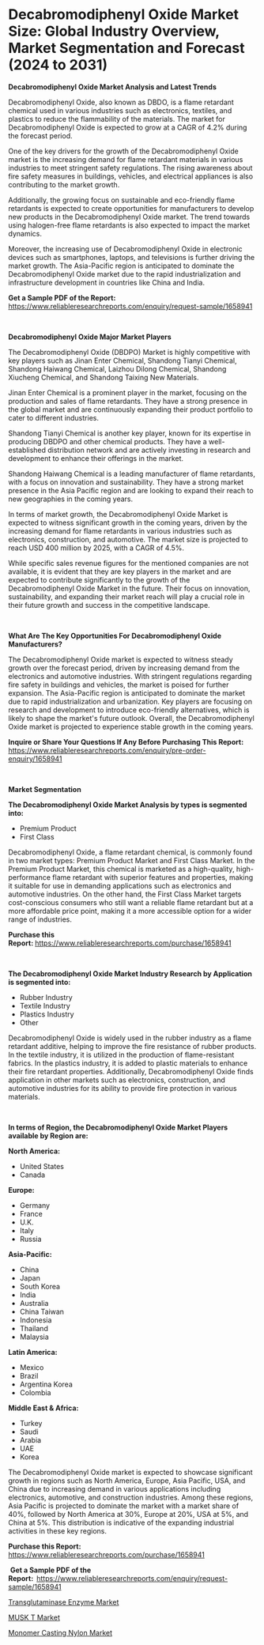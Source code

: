 <p><h1>Decabromodiphenyl Oxide Market Size: Global Industry Overview, Market Segmentation and Forecast (2024 to 2031)</h1></p><p><strong>Decabromodiphenyl Oxide Market Analysis and Latest Trends</strong></p>
<p><p>Decabromodiphenyl Oxide, also known as DBDO, is a flame retardant chemical used in various industries such as electronics, textiles, and plastics to reduce the flammability of the materials. The market for Decabromodiphenyl Oxide is expected to grow at a CAGR of 4.2% during the forecast period. </p><p>One of the key drivers for the growth of the Decabromodiphenyl Oxide market is the increasing demand for flame retardant materials in various industries to meet stringent safety regulations. The rising awareness about fire safety measures in buildings, vehicles, and electrical appliances is also contributing to the market growth.</p><p>Additionally, the growing focus on sustainable and eco-friendly flame retardants is expected to create opportunities for manufacturers to develop new products in the Decabromodiphenyl Oxide market. The trend towards using halogen-free flame retardants is also expected to impact the market dynamics.</p><p>Moreover, the increasing use of Decabromodiphenyl Oxide in electronic devices such as smartphones, laptops, and televisions is further driving the market growth. The Asia-Pacific region is anticipated to dominate the Decabromodiphenyl Oxide market due to the rapid industrialization and infrastructure development in countries like China and India.</p></p>
<p><strong>Get a Sample PDF of the Report:&nbsp;</strong> <a href="https://www.reliableresearchreports.com/enquiry/request-sample/1658941">https://www.reliableresearchreports.com/enquiry/request-sample/1658941</a></p>
<p>&nbsp;</p>
<p><strong>Decabromodiphenyl Oxide Major Market Players</strong></p>
<p><p>The Decabromodiphenyl Oxide (DBDPO) Market is highly competitive with key players such as Jinan Enter Chemical, Shandong Tianyi Chemical, Shandong Haiwang Chemical, Laizhou Dilong Chemical, Shandong Xiucheng Chemical, and Shandong Taixing New Materials. </p><p>Jinan Enter Chemical is a prominent player in the market, focusing on the production and sales of flame retardants. They have a strong presence in the global market and are continuously expanding their product portfolio to cater to different industries.</p><p>Shandong Tianyi Chemical is another key player, known for its expertise in producing DBDPO and other chemical products. They have a well-established distribution network and are actively investing in research and development to enhance their offerings in the market.</p><p>Shandong Haiwang Chemical is a leading manufacturer of flame retardants, with a focus on innovation and sustainability. They have a strong market presence in the Asia Pacific region and are looking to expand their reach to new geographies in the coming years.</p><p>In terms of market growth, the Decabromodiphenyl Oxide Market is expected to witness significant growth in the coming years, driven by the increasing demand for flame retardants in various industries such as electronics, construction, and automotive. The market size is projected to reach USD 400 million by 2025, with a CAGR of 4.5%.</p><p>While specific sales revenue figures for the mentioned companies are not available, it is evident that they are key players in the market and are expected to contribute significantly to the growth of the Decabromodiphenyl Oxide Market in the future. Their focus on innovation, sustainability, and expanding their market reach will play a crucial role in their future growth and success in the competitive landscape.</p></p>
<p>&nbsp;</p>
<p><strong>What Are The Key Opportunities For Decabromodiphenyl Oxide Manufacturers?</strong></p>
<p><p>The Decabromodiphenyl Oxide market is expected to witness steady growth over the forecast period, driven by increasing demand from the electronics and automotive industries. With stringent regulations regarding fire safety in buildings and vehicles, the market is poised for further expansion. The Asia-Pacific region is anticipated to dominate the market due to rapid industrialization and urbanization. Key players are focusing on research and development to introduce eco-friendly alternatives, which is likely to shape the market's future outlook. Overall, the Decabromodiphenyl Oxide market is projected to experience stable growth in the coming years.</p></p>
<p><strong>Inquire or Share Your Questions If Any Before Purchasing This Report:</strong> <a href="https://www.reliableresearchreports.com/enquiry/pre-order-enquiry/1658941">https://www.reliableresearchreports.com/enquiry/pre-order-enquiry/1658941</a></p>
<p>&nbsp;</p>
<p><strong>Market Segmentation</strong></p>
<p><strong>The Decabromodiphenyl Oxide Market Analysis by types is segmented into:</strong></p>
<p><ul><li>Premium Product</li><li>First Class</li></ul></p>
<p><p>Decabromodiphenyl Oxide, a flame retardant chemical, is commonly found in two market types: Premium Product Market and First Class Market. In the Premium Product Market, this chemical is marketed as a high-quality, high-performance flame retardant with superior features and properties, making it suitable for use in demanding applications such as electronics and automotive industries. On the other hand, the First Class Market targets cost-conscious consumers who still want a reliable flame retardant but at a more affordable price point, making it a more accessible option for a wider range of industries.</p></p>
<p><strong>Purchase this Report:&nbsp;</strong><a href="https://www.reliableresearchreports.com/purchase/1658941">https://www.reliableresearchreports.com/purchase/1658941</a></p>
<p>&nbsp;</p>
<p><strong>The Decabromodiphenyl Oxide Market Industry Research by Application is segmented into:</strong></p>
<p><ul><li>Rubber Industry</li><li>Textile Industry</li><li>Plastics Industry</li><li>Other</li></ul></p>
<p><p>Decabromodiphenyl Oxide is widely used in the rubber industry as a flame retardant additive, helping to improve the fire resistance of rubber products. In the textile industry, it is utilized in the production of flame-resistant fabrics. In the plastics industry, it is added to plastic materials to enhance their fire retardant properties. Additionally, Decabromodiphenyl Oxide finds application in other markets such as electronics, construction, and automotive industries for its ability to provide fire protection in various materials.</p></p>
<p>&nbsp;</p>
<p><strong>In terms of Region, the Decabromodiphenyl Oxide Market Players available by Region are:</strong></p>
<p>
    <p> <strong> North America: </strong>
        <ul>
            <li>United States</li>
            <li>Canada</li>
        </ul>
        </p> 
    <p> <strong> Europe: </strong>
        <ul>
            <li>Germany</li>
            <li>France</li>
            <li>U.K.</li>
            <li>Italy</li>
            <li>Russia</li>
        </ul>
        </p> 
    <p> <strong> Asia-Pacific: </strong>
        <ul>
            <li>China</li>
            <li>Japan</li>
            <li>South Korea</li>
            <li>India</li>
            <li>Australia</li>
            <li>China Taiwan</li>
            <li>Indonesia</li>
            <li>Thailand</li>
            <li>Malaysia</li>
        </ul>
        </p> 
    <p> <strong> Latin America: </strong>
        <ul>
            <li>Mexico</li>
            <li>Brazil</li>
            <li>Argentina Korea</li>
            <li>Colombia</li>
        </ul>
        </p> 
    <p> <strong> Middle East & Africa: </strong>
        <ul>
            <li>Turkey</li>
            <li>Saudi</li>
            <li>Arabia</li>
            <li>UAE</li>
            <li>Korea</li>
        </ul>
    </p>
    </p>
<p><p>The Decabromodiphenyl Oxide market is expected to showcase significant growth in regions such as North America, Europe, Asia Pacific, USA, and China due to increasing demand in various applications including electronics, automotive, and construction industries. Among these regions, Asia Pacific is projected to dominate the market with a market share of 40%, followed by North America at 30%, Europe at 20%, USA at 5%, and China at 5%. This distribution is indicative of the expanding industrial activities in these key regions.</p></p>
<p><strong>Purchase this Report: </strong><a href="https://www.reliableresearchreports.com/purchase/1658941">https://www.reliableresearchreports.com/purchase/1658941</a></p>
<p>&nbsp;<strong>Get a Sample PDF of the Report:&nbsp;&nbsp;</strong><a href="https://www.reliableresearchreports.com/enquiry/request-sample/1658941">https://www.reliableresearchreports.com/enquiry/request-sample/1658941</a></p>
<p><strong></strong></p>
<p><p><a href="https://github.com/changoleonlaverguenzanoexiste/Market-Research-Report-List-2/blob/main/transglutaminase-enzyme-market.md">Transglutaminase Enzyme Market</a></p><p><a href="https://github.com/danielneavesallisons03mba/Market-Research-Report-List-1/blob/main/musk-t-market.md">MUSK T Market</a></p><p><a href="https://github.com/dimitrishawkinswaynenp91rgz/Market-Research-Report-List-1/blob/main/monomer-casting-nylon-market.md">Monomer Casting Nylon Market</a></p></p>